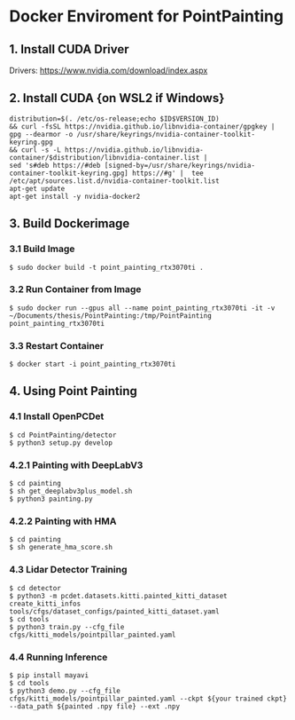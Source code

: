 # Docker Enviroment for PointPainting

## 1. Install CUDA Driver

Drivers: <https://www.nvidia.com/download/index.aspx>

## 2. Install CUDA {on WSL2 if Windows}

```
distribution=$(. /etc/os-release;echo $ID$VERSION_ID) 
&& curl -fsSL https://nvidia.github.io/libnvidia-container/gpgkey | gpg --dearmor -o /usr/share/keyrings/nvidia-container-toolkit-keyring.gpg 
&& curl -s -L https://nvidia.github.io/libnvidia-container/$distribution/libnvidia-container.list |
sed 's#deb https://#deb [signed-by=/usr/share/keyrings/nvidia-container-toolkit-keyring.gpg] https://#g' |  tee /etc/apt/sources.list.d/nvidia-container-toolkit.list
apt-get update
apt-get install -y nvidia-docker2
```

## 3. Build Dockerimage

### 3.1 Build Image

```
$ sudo docker build -t point_painting_rtx3070ti .
```

### 3.2 Run Container from Image

```
$ sudo docker run --gpus all --name point_painting_rtx3070ti -it -v ~/Documents/thesis/PointPainting:/tmp/PointPainting point_painting_rtx3070ti
```

### 3.3 Restart Container

```
$ docker start -i point_painting_rtx3070ti 
```

## 4. Using Point Painting

### 4.1 Install OpenPCDet

```
$ cd PointPainting/detector
$ python3 setup.py develop
```

### 4.2.1 Painting with DeepLabV3

```
$ cd painting
$ sh get_deeplabv3plus_model.sh
$ python3 painting.py
```

### 4.2.2 Painting with HMA

```
$ cd painting
$ sh generate_hma_score.sh
```

### 4.3 Lidar Detector Training

```
$ cd detector
$ python3 -m pcdet.datasets.kitti.painted_kitti_dataset create_kitti_infos tools/cfgs/dataset_configs/painted_kitti_dataset.yaml
$ cd tools
$ python3 train.py --cfg_file cfgs/kitti_models/pointpillar_painted.yaml
```

### 4.4 Running Inference

```
$ pip install mayavi
$ cd tools
$ python3 demo.py --cfg_file cfgs/kitti_models/pointpillar_painted.yaml --ckpt ${your trained ckpt} --data_path ${painted .npy file} --ext .npy
```
